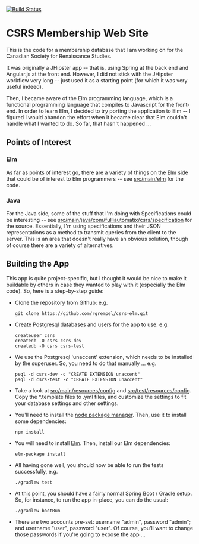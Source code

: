 [![Build Status](https://travis-ci.org/rgrempel/csrs-elm.svg)](https://travis-ci.org/rgrempel/csrs-elm)

# CSRS Membership Web Site

This is the code for a membership database that I am working on for the
Canadian Society for Renaissance Studies.

It was originally a JHipster app -- that is, using Spring at the back end and
Angular.js at the front end. However, I did not stick with the JHipster
workflow very long -- just used it as a starting point (for which it was very
useful indeed).

Then, I became aware of the Elm programming language, which is a functional
programming language that compiles to Javascript for the front-end. In order to
learn Elm, I decided to try porting the application to Elm -- I figured I would
abandon the effort when it became clear that Elm couldn't handle what I wanted
to do. So far, that hasn't happened ...

## Points of Interest

### Elm

As far as points of interest go, there are a variety of things on the Elm side
that could be of interest to Elm programmers -- see
[src/main/elm](src/main/elm) for the code.

### Java

For the Java side, some of the stuff that I'm doing with Specifications could
be interesting -- see
[src/main/java/com/fulliautomatix/csrs/specification](src/main/java/com/fulliautomatix/csrs/specification)
for the source. Essentially, I'm using specifications and their JSON representations as
a method to transmit queries from the client to the server. This is an area
that doesn't really have an obvious solution, though of course there are a
variety of alternatives.

## Building the App

This app is quite project-specific, but I thought it would be nice to make it
buildable by others in case they wanted to play with it (especially the Elm code).
So, here is a step-by-step guide:

* Clone the repository from Github: e.g.

    ```git clone https://github.com/rgrempel/csrs-elm.git```

* Create Postgresql databases and users for the app to use: e.g.

    ```
    createuser csrs
    createdb -O csrs csrs-dev
    createdb -O csrs csrs-test
    ```

* We use the Postgresql 'unaccent' extension, which needs to be installed by
  the superuser. So, you need to do that manually ... e.g.

    ```
    psql -d csrs-dev -c "CREATE EXTENSION unaccent"
    psql -d csrs-test -c "CREATE EXTENSION unaccent"
    ```

* Take a look at [src/main/resources/config](src/main/resources/config) and
  [src/test/resources/config](src/test/resources/config). Copy the \*.template
  files to .yml files, and customize the settings to fit your database settings
  and other settings.

* You'll need to install the [node package manager](https://www.npmjs.com/). Then,
  use it to install some dependencies:

    ```npm install```

* You will need to install [Elm](http://elm-lang.org/). Then, install our
  Elm dependencies:

    ```elm-package install```

* All having gone well, you should now be able to run the tests successfully, e.g.

    ```./gradlew test```

* At this point, you should have a fairly normal Spring Boot / Gradle setup.
  So, for instance, to run the app in-place, you can do the usual:

    ```./gradlew bootRun```

* There are two accounts pre-set: username "admin", password "admin"; and
  username "user", password "user". Of course, you'll want to change those
  passwords if you're going to expose the app ...
